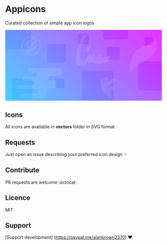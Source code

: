 # Appicons
Curated collection of simple app icon logos

![banner](assets/banner.png)

## Icons

All icons are available in __vectors__ folder in SVG format.

## Requests

Just open an issue describing your preferred icon design :sparkles:

## Contribute

PR requests are welcome :octocat:

## Licence

MIT

## Support

[Support development] (https://paypal.me/alanbrown2370) :heart:
